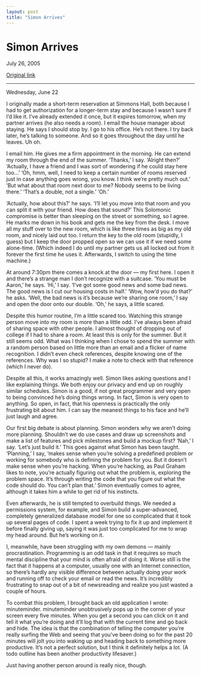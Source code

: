 ```yaml
---
layout: post
title: "Simon Arrives"
---
```

Simon Arrives
=============

July 26, 2005

[Original link](http://www.aaronsw.com/weblog/simon)

* * * * *

Wednesday, June 22

I originally made a short-term reservation at Simmons Hall, both because
I had to get authorization for a longer-term stay and because I wasn’t
sure if I’d like it. I’ve already extended it once, but it expires
tomorrow, when my partner arrives (he also needs a room). I email the
house manager about staying. He says I should stop by. I go to his
office. He’s not there. I try back later, he’s talking to someone. And
so it goes throughout the day until he leaves. Uh oh.

I email him. He gives me a firm appointment in the morning. He can
extend my room through the end of the summer. ‘Thanks,’ I say. ‘Alright
then?’ ‘Actually, I have a friend and I was sort of wondering if he
could stay here too…’ ‘Oh, hmm, well, I need to keep a certain number of
rooms reserved just in case anything goes wrong, you know. I think we’re
pretty much out.’ ‘But what about that room next door to me? Nobody
seems to be living there.’ ‘That’s a double, not a single.’ ‘Oh.’

‘Actually, how about this?’ he says. ‘I’ll let you move into that room
and you can split it with your friend. How does that sound?’ This
Solomonic compromise is better than sleeping on the street or something,
so I agree. He marks me down in his book and gets me the key from the
desk. I move all my stuff over to the new room, which is like three
times as big as my old room, and nicely laid out too. I return the key
to the old room (stupidly, I guess) but I keep the door propped open so
we can use it if we need some alone-time. (Which indeed I do until my
partner gets us all locked out from it forever the first time he uses
it. Afterwards, I switch to using the time machine.)

At around 7:30pm there comes a knock at the door — my first here. I open
it and there’s a strange man I don’t recognize with a suitcase. ‘You
must be Aaron,’ he says. ‘Hi,’ I say. ‘I’ve got some good news and some
bad news. The good news is I cut our housing costs in half.’ ‘Wow, how’d
you do that?’ he asks. ‘Well, the bad news is it’s because we’re sharing
one room,’ I say and open the door onto our double. ‘Oh,’ he says, a
little scared.

Despite this humor routine, I’m a little scared too. Watching this
strange person move into my room is more than a little odd. I’ve always
been afraid of sharing space with other people. I almost thought of
dropping out of college if I had to share a room. At least this is only
for the summer. But it still seems odd. What was I thinking when I chose
to spend the summer with a random person based on little more than an
email and a flicker of name recognition. I didn’t even check references,
despite knowing one of the references. Why was I so stupid? I make a
note to check with that reference (which I never do).

Despite all this, it works amazingly well. Simon likes asking questions
and I like explaining things. We both enjoy our privacy and end up on
roughly similar schedules. Simon is a good, if not great programmer and
very open to being convinced he’s doing things wrong. In fact, Simon is
very open to anything. So open, in fact, that his openness is
practically the only frustrating bit about him. I can say the meanest
things to his face and he’ll just laugh and agree.

Our first big debate is about planning. Simon wonders why we aren’t
doing more planning. Shouldn’t we do use cases and draw up screenshots
and make a list of features and pick milestones and build a mockup
first? ‘Nah,’ I say. ‘Let’s just build it.’ This goes against what Simon
has been taught. ‘Planning,’ I say, ‘makes sense when you’re solving a
predefined problem or working for somebody who is defining the problem
for you. But it doesn’t make sense when you’re hacking. When you’re
hacking, as Paul Graham likes to note, you’re actually figuring out what
the problem is, exploring the problem space. It’s through writing the
code that you figure out what the code should do. You can’t plan that.’
Simon eventually comes to agree, although it takes him a while to get
rid of his instincts.

Even afterwards, he is still tempted to overbuild things. We needed a
permissions system, for example, and Simon build a super-advanced,
completely generalized database model for one so complicated that it
took up several pages of code. I spent a week trying to fix it up and
implement it before finally giving up, saying it was just too
complicated for me to wrap my head around. But he’s working on it.

I, meanwhile, have been struggling with my own demons — mainly
procrastination. Programming is an odd task in that it requires so much
mental discipline that your mind is often afraid of doing it. Worse
still is the fact that it happens at a computer, usually one with an
Internet connection, so there’s hardly any visible difference between
actually doing your work and running off to check your email or read the
news. It’s incredibly frustrating to snap out of a bit of newsreading
and realize you just wasted a couple of hours.

To combat this problem, I brought back an old application I wrote:
minuteminder. minuteminder unobtrusively pops up in the corner of your
screen every five minutes. When you get a second you can click on it and
tell it what you’re doing and it’ll log that with the current time and
go back and hide. The idea is that the combination of telling the
computer you’re really surfing the Web and seeing that you’ve been doing
so for the past 20 minutes will jolt you into waking up and heading back
to something more productive. It’s not a perfect solution, but I think
it definitely helps a lot. (A todo outline has been another productivity
lifesaver.)

Just having another person around is really nice, though.
